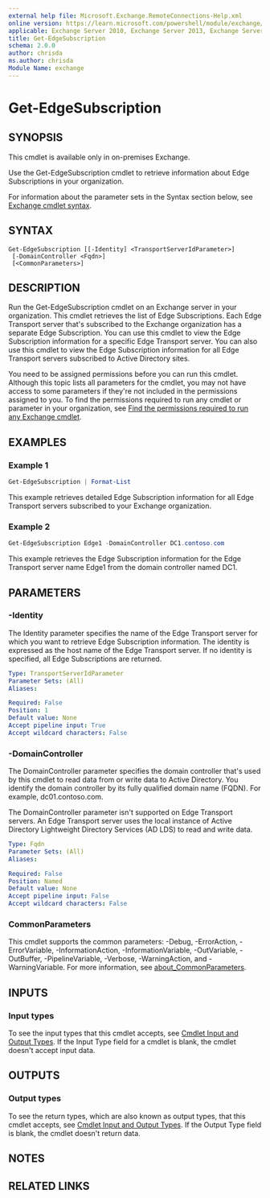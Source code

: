 ```yaml
---
external help file: Microsoft.Exchange.RemoteConnections-Help.xml
online version: https://learn.microsoft.com/powershell/module/exchange/get-edgesubscription
applicable: Exchange Server 2010, Exchange Server 2013, Exchange Server 2016, Exchange Server 2019
title: Get-EdgeSubscription
schema: 2.0.0
author: chrisda
ms.author: chrisda
Module Name: exchange
---
```


# Get-EdgeSubscription

## SYNOPSIS
This cmdlet is available only in on-premises Exchange.

Use the Get-EdgeSubscription cmdlet to retrieve information about Edge Subscriptions in your organization.

For information about the parameter sets in the Syntax section below, see [Exchange cmdlet syntax](https://learn.microsoft.com/powershell/exchange/exchange-cmdlet-syntax).

## SYNTAX

```
Get-EdgeSubscription [[-Identity] <TransportServerIdParameter>]
 [-DomainController <Fqdn>]
 [<CommonParameters>]
```

## DESCRIPTION
Run the Get-EdgeSubscription cmdlet on an Exchange server in your organization. This cmdlet retrieves the list of Edge Subscriptions. Each Edge Transport server that's subscribed to the Exchange organization has a separate Edge Subscription. You can use this cmdlet to view the Edge Subscription information for a specific Edge Transport server. You can also use this cmdlet to view the Edge Subscription information for all Edge Transport servers subscribed to Active Directory sites.

You need to be assigned permissions before you can run this cmdlet. Although this topic lists all parameters for the cmdlet, you may not have access to some parameters if they're not included in the permissions assigned to you. To find the permissions required to run any cmdlet or parameter in your organization, see [Find the permissions required to run any Exchange cmdlet](https://learn.microsoft.com/powershell/exchange/find-exchange-cmdlet-permissions).

## EXAMPLES

### Example 1
```powershell
Get-EdgeSubscription | Format-List
```

This example retrieves detailed Edge Subscription information for all Edge Transport servers subscribed to your Exchange organization.

### Example 2
```powershell
Get-EdgeSubscription Edge1 -DomainController DC1.contoso.com
```

This example retrieves the Edge Subscription information for the Edge Transport server name Edge1 from the domain controller named DC1.

## PARAMETERS

### -Identity
The Identity parameter specifies the name of the Edge Transport server for which you want to retrieve Edge Subscription information. The identity is expressed as the host name of the Edge Transport server. If no identity is specified, all Edge Subscriptions are returned.

```yaml
Type: TransportServerIdParameter
Parameter Sets: (All)
Aliases:

Required: False
Position: 1
Default value: None
Accept pipeline input: True
Accept wildcard characters: False
```

### -DomainController
The DomainController parameter specifies the domain controller that's used by this cmdlet to read data from or write data to Active Directory. You identify the domain controller by its fully qualified domain name (FQDN). For example, dc01.contoso.com.

The DomainController parameter isn't supported on Edge Transport servers. An Edge Transport server uses the local instance of Active Directory Lightweight Directory Services (AD LDS) to read and write data.

```yaml
Type: Fqdn
Parameter Sets: (All)
Aliases:

Required: False
Position: Named
Default value: None
Accept pipeline input: False
Accept wildcard characters: False
```

### CommonParameters
This cmdlet supports the common parameters: -Debug, -ErrorAction, -ErrorVariable, -InformationAction, -InformationVariable, -OutVariable, -OutBuffer, -PipelineVariable, -Verbose, -WarningAction, and -WarningVariable. For more information, see [about_CommonParameters](https://go.microsoft.com/fwlink/p/?LinkID=113216).

## INPUTS

### Input types
To see the input types that this cmdlet accepts, see [Cmdlet Input and Output Types](https://go.microsoft.com/fwlink/p/?LinkId=616387). If the Input Type field for a cmdlet is blank, the cmdlet doesn't accept input data.

## OUTPUTS

### Output types
To see the return types, which are also known as output types, that this cmdlet accepts, see [Cmdlet Input and Output Types](https://go.microsoft.com/fwlink/p/?LinkId=616387). If the Output Type field is blank, the cmdlet doesn't return data.

## NOTES

## RELATED LINKS
